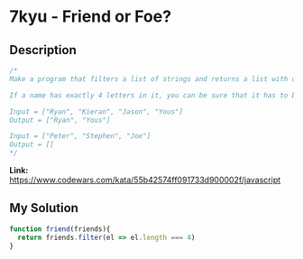 # 7kyu - Friend or Foe?

## Description
```js
/*
Make a program that filters a list of strings and returns a list with only your friends name in it.

If a name has exactly 4 letters in it, you can be sure that it has to be a friend of yours! Otherwise, you can be sure he's not...

Input = ["Ryan", "Kieran", "Jason", "Yous"]
Output = ["Ryan", "Yous"]

Input = ["Peter", "Stephen", "Joe"]
Output = []
*/
```

**Link:** https://www.codewars.com/kata/55b42574ff091733d900002f/javascript

## My Solution
```js
function friend(friends){
  return friends.filter(el => el.length === 4)
}
```
